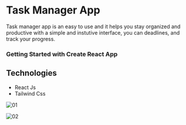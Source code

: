 # Task Manager App
  Task manager app is an easy to use and it helps you stay organized and productive with a simple and instutive interface, you can deadlines, and track your progress.
  
### Getting Started with Create React App

## Technologies
  - React Js
  - Tailwind Css

![01](https://github.com/ALPMadhuranga/task_manager_app/assets/71040816/e21d03f6-3a2f-46b0-a183-73aba30979b1)

![02](https://github.com/ALPMadhuranga/task_manager_app/assets/71040816/1ec6c74a-88f8-4445-909d-461302661dcc)
